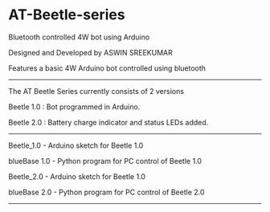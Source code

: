 # AT-Beetle-series
Bluetooth controlled 4W bot using Arduino

Designed and Developed by ASWIN SREEKUMAR

Features a basic 4W Arduino bot controlled using bluetooth

---------------------------------------------------

The AT Beetle Series currently consists of 2 versions

Beetle 1.0 : Bot programmed in Arduino.

Beetle 2.0 : Battery charge indicator and status LEDs added.

-----------------------------------------------------

Beetle_1.0 - Arduino sketch for Beetle 1.0

blueBase 1.0 - Python program for PC control of Beetle 1.0 

Beetle_2.0 - Arduino sketch for Beetle 1.0

blueBase 2.0 - Python program for PC control of Beetle 2.0

------------------------------------------------------
